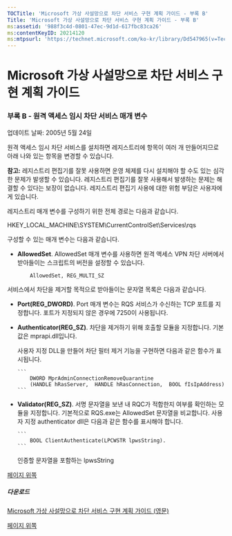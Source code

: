 ```yaml
---
TOCTitle: 'Microsoft 가상 사설망으로 차단 서비스 구현 계획 가이드 - 부록 B'
Title: 'Microsoft 가상 사설망으로 차단 서비스 구현 계획 가이드 - 부록 B'
ms:assetid: '988f3c4d-0801-47ec-9d1d-617fbc83ca26'
ms:contentKeyID: 20214120
ms:mtpsurl: 'https://technet.microsoft.com/ko-kr/library/Dd547965(v=TechNet.10)'
---
```


Microsoft 가상 사설망으로 차단 서비스 구현 계획 가이드
======================================================

### 부록 B - 원격 액세스 임시 차단 서비스 매개 변수

업데이트 날짜: 2005년 5월 24일

원격 액세스 임시 차단 서비스를 설치하면 레지스트리에 항목이 여러 개 만들어지므로 아래 나와 있는 항목을 변경할 수 있습니다.   

**참고:** 레지스트리 편집기를 잘못 사용하면 운영 체제를 다시 설치해야 할 수도 있는 심각한 문제가 발생할 수 있습니다. 레지스트리 편집기를 잘못 사용해서 발생하는 문제는 해결할 수 있다는 보장이 없습니다. 레지스트리 편집기 사용에 대한 위험 부담은 사용자에게 있습니다.

레지스트리 매개 변수를 구성하기 위한 전체 경로는 다음과 같습니다.

HKEY\_LOCAL\_MACHINE\\SYSTEM\\CurrentControlSet\\Services\\rqs

구성할 수 있는 매개 변수는 다음과 같습니다.

-   **AllowedSet**. AllowedSet 매개 변수를 사용하면 원격 액세스 VPN 차단 서버에서 받아들이는 스크립트의 버전을 설정할 수 있습니다.
    
    ```
        AllowedSet, REG_MULTI_SZ
    ```

서비스에서 차단을 제거할 목적으로 받아들이는 문자열 목록은 다음과 같습니다.

-   **Port(REG\_DWORD)**. Port 매개 변수는 RQS 서비스가 수신하는 TCP 포트를 지정합니다. 포트가 지정되지 않은 경우에 7250이 사용됩니다.

-   **Authenticator(REG\_SZ)**. 차단을 제거하기 위해 호출할 모듈을 지정합니다. 기본값은 mprapi.dll입니다.

    사용자 지정 DLL을 만들어 차단 필터 제거 기능을 구현하면 다음과 같은 함수가 표시됩니다.

    
        ```
            DWORD MprAdminConnectionRemoveQuarantine  
            (HANDLE hRasServer,  HANDLE hRasConnection,  BOOL fIsIpAddress)  
        ```

-   **Validator(REG\_SZ)**. 서명 문자열을 보낸 내 RQC가 적합한지 여부를 확인하는 모듈을 지정합니다. 기본적으로 RQS.exe는 AllowedSet 문자열을 비교합니다. 사용자 지정 authenticator dll은 다음과 같은 함수를 표시해야 합니다.

    
        ```
            BOOL ClientAuthenticate(LPCWSTR lpwsString). 
        ```
    인증할 문자열을 포함하는 lpwsString

[](#mainsection)[페이지 위쪽](#mainsection)

##### 다운로드

[Microsoft 가상 사설망으로 차단 서비스 구현 계획 가이드 (영문)](http://go.microsoft.com/fwlink/?linkid=41308)

[](#mainsection)[페이지 위쪽](#mainsection)
